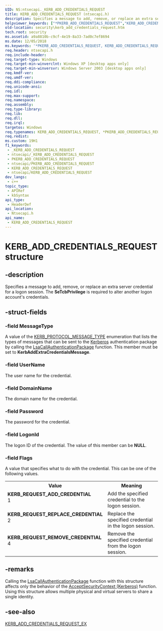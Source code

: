```yaml
---
UID: NS:ntsecapi._KERB_ADD_CREDENTIALS_REQUEST
title: KERB_ADD_CREDENTIALS_REQUEST (ntsecapi.h)
description: Specifies a message to add, remove, or replace an extra server credential for a logon session.
helpviewer_keywords: ["*PKERB_ADD_CREDENTIALS_REQUEST","KERB_ADD_CREDENTIALS_REQUEST","KERB_ADD_CREDENTIALS_REQUEST structure [Security]","KERB_REQUEST_ADD_CREDENTIAL","KERB_REQUEST_REMOVE_CREDENTIAL","KERB_REQUEST_REPLACE_CREDENTIAL","PKERB_ADD_CREDENTIALS_REQUEST","PKERB_ADD_CREDENTIALS_REQUEST structure pointer [Security]","ntsecapi/KERB_ADD_CREDENTIALS_REQUEST","ntsecapi/PKERB_ADD_CREDENTIALS_REQUEST","security.kerb_add_credentials_request"]
old-location: security\kerb_add_credentials_request.htm
tech.root: security
ms.assetid: a9a8810b-c9cf-4e19-8a33-7ad0c7ef8694
ms.date: 12/05/2018
ms.keywords: '*PKERB_ADD_CREDENTIALS_REQUEST, KERB_ADD_CREDENTIALS_REQUEST, KERB_ADD_CREDENTIALS_REQUEST structure [Security], KERB_REQUEST_ADD_CREDENTIAL, KERB_REQUEST_REMOVE_CREDENTIAL, KERB_REQUEST_REPLACE_CREDENTIAL, PKERB_ADD_CREDENTIALS_REQUEST, PKERB_ADD_CREDENTIALS_REQUEST structure pointer [Security], ntsecapi/KERB_ADD_CREDENTIALS_REQUEST, ntsecapi/PKERB_ADD_CREDENTIALS_REQUEST, security.kerb_add_credentials_request'
req.header: ntsecapi.h
req.include-header: 
req.target-type: Windows
req.target-min-winverclnt: Windows XP [desktop apps only]
req.target-min-winversvr: Windows Server 2003 [desktop apps only]
req.kmdf-ver: 
req.umdf-ver: 
req.ddi-compliance: 
req.unicode-ansi: 
req.idl: 
req.max-support: 
req.namespace: 
req.assembly: 
req.type-library: 
req.lib: 
req.dll: 
req.irql: 
targetos: Windows
req.typenames: KERB_ADD_CREDENTIALS_REQUEST, *PKERB_ADD_CREDENTIALS_REQUEST
req.redist: 
ms.custom: 19H1
f1_keywords:
 - _KERB_ADD_CREDENTIALS_REQUEST
 - ntsecapi/_KERB_ADD_CREDENTIALS_REQUEST
 - PKERB_ADD_CREDENTIALS_REQUEST
 - ntsecapi/PKERB_ADD_CREDENTIALS_REQUEST
 - KERB_ADD_CREDENTIALS_REQUEST
 - ntsecapi/KERB_ADD_CREDENTIALS_REQUEST
dev_langs:
 - c++
topic_type:
 - APIRef
 - kbSyntax
api_type:
 - HeaderDef
api_location:
 - Ntsecapi.h
api_name:
 - KERB_ADD_CREDENTIALS_REQUEST
---
```


# KERB_ADD_CREDENTIALS_REQUEST structure


## -description

Specifies a  message to add, remove, or replace an extra server credential for a logon session. The <b>SeTcbPrivilege</b> is required to alter another logon account's credentials.

## -struct-fields

### -field MessageType

A 
						value of the <a href="https://docs.microsoft.com/windows/desktop/api/ntsecapi/ne-ntsecapi-kerb_protocol_message_type">KERB_PROTOCOL_MESSAGE_TYPE</a> enumeration that lists the types of messages that can be sent to the <a href="https://docs.microsoft.com/windows/desktop/SecGloss/k-gly">Kerberos</a> authentication package by calling 
the <a href="https://docs.microsoft.com/windows/desktop/api/ntsecapi/nf-ntsecapi-lsacallauthenticationpackage">LsaCallAuthenticationPackage</a> function. This member must be set to <b>KerbAddExtraCredentialsMessage</b>.

### -field UserName

The user name for the credential.

### -field DomainName

The domain name for the credential.

### -field Password

The password for the credential.

### -field LogonId

The logon ID of the credential. The value of this member can be <b>NULL</b>.

### -field Flags

A value that specifies what to do with the credential. This can be one of the following values.

<table>
<tr>
<th>Value</th>
<th>Meaning</th>
</tr>
<tr>
<td width="40%"><a id="KERB_REQUEST_ADD_CREDENTIAL"></a><a id="kerb_request_add_credential"></a><dl>
<dt><b>KERB_REQUEST_ADD_CREDENTIAL</b></dt>
<dt>1</dt>
</dl>
</td>
<td width="60%">
Add the specified credential to the logon session.

</td>
</tr>
<tr>
<td width="40%"><a id="KERB_REQUEST_REPLACE_CREDENTIAL"></a><a id="kerb_request_replace_credential"></a><dl>
<dt><b>KERB_REQUEST_REPLACE_CREDENTIAL</b></dt>
<dt>2</dt>
</dl>
</td>
<td width="60%">
Replace the specified credential in the logon session.

</td>
</tr>
<tr>
<td width="40%"><a id="KERB_REQUEST_REMOVE_CREDENTIAL"></a><a id="kerb_request_remove_credential"></a><dl>
<dt><b>KERB_REQUEST_REMOVE_CREDENTIAL</b></dt>
<dt>4</dt>
</dl>
</td>
<td width="60%">
Remove the specified credential from the logon session.

</td>
</tr>
</table>

## -remarks

Calling  the <a href="https://docs.microsoft.com/windows/desktop/api/ntsecapi/nf-ntsecapi-lsacallauthenticationpackage">LsaCallAuthenticationPackage</a> function with this structure affects only the behavior of the <a href="https://docs.microsoft.com/windows/desktop/api/sspi/nf-sspi-acceptsecuritycontext">AcceptSecurityContext (Kerberos)</a> function. Using this structure allows multiple physical and virtual servers to share a single identity.

## -see-also

<a href="https://docs.microsoft.com/windows/desktop/api/ntsecapi/ns-ntsecapi-kerb_add_credentials_request_ex">KERB_ADD_CREDENTIALS_REQUEST_EX</a>

